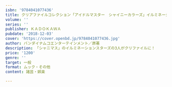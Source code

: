 ```yaml
---
isbn: '9784041077436'
title: クリアファイルコレクション「アイドルマスター　シャイニーカラーズ」イルミネーションスターズ
volume: ''
series: ''
publisher: ＫＡＤＯＫＡＷＡ
pubdate: '2018-12-03'
cover: 'https://cover.openbd.jp/9784041077436.jpg'
author: バンダイナムコエンターテインメント／原著
description: 「シャニマス」のイルミネーションスターズの3人がクリファイルに！
price: '1200'
genre: ''
target: 一般
format: ムック・その他
content: 諸芸・娯楽

---
```

